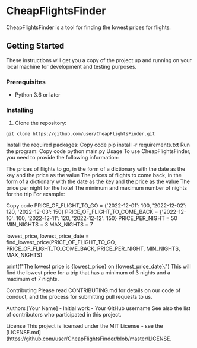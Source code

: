# CheapFlightsFinder

CheapFlightsFinder is a tool for finding the lowest prices for flights.

## Getting Started
These instructions will get you a copy of the project up and running on your local machine for development and testing purposes.

### Prerequisites
- Python 3.6 or later

### Installing
1. Clone the repository:

```git clone https://github.com/user/CheapFlightsFinder.git```

Install the required packages:
Copy code
pip install -r requirements.txt
Run the program:
Copy code
python main.py
Usage
To use CheapFlightsFinder, you need to provide the following information:

The prices of flights to go, in the form of a dictionary with the date as the key and the price as the value
The prices of flights to come back, in the form of a dictionary with the date as the key and the price as the value
The price per night for the hotel
The minimum and maximum number of nights for the trip
For example:

Copy code
PRICE_OF_FLIGHT_TO_GO = {'2022-12-01': 100, '2022-12-02': 120, '2022-12-03': 150}
PRICE_OF_FLIGHT_TO_COME_BACK = {'2022-12-10': 100, '2022-12-11': 120, '2022-12-12': 150}
PRICE_PER_NIGHT = 50
MIN_NIGHTS = 3
MAX_NIGHTS = 7

lowest_price, lowest_price_date = find_lowest_price(PRICE_OF_FLIGHT_TO_GO, PRICE_OF_FLIGHT_TO_COME_BACK, PRICE_PER_NIGHT, MIN_NIGHTS, MAX_NIGHTS)

print(f"The lowest price is {lowest_price} on {lowest_price_date}.")
This will find the lowest price for a trip that has a minimum of 3 nights and a maximum of 7 nights.

Contributing
Please read CONTRIBUTING.md for details on our code of conduct, and the process for submitting pull requests to us.

Authors
[Your Name] - Initial work - Your GitHub username
See also the list of contributors who participated in this project.

License
This project is licensed under the MIT License - see the [LICENSE.md](https://github.com/user/CheapFlightsFinder/blob/master/LICENSE.
